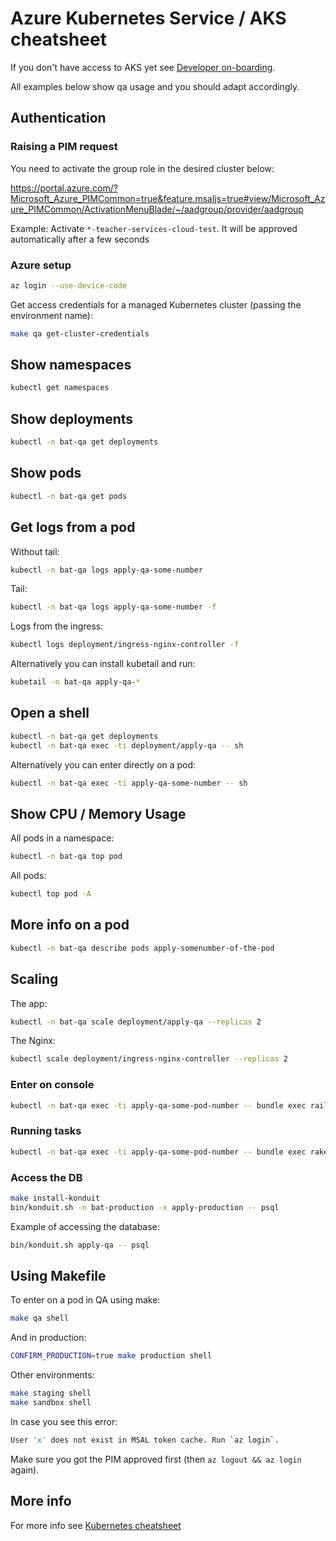 # Azure Kubernetes Service / AKS cheatsheet

If you don't have access to AKS yet see [Developer on-boarding](/docs/developer-onboarding.md).

All examples below show qa usage and you should adapt accordingly.

## Authentication

### Raising a PIM request

You need to activate the group role in the desired cluster below:

<https://portal.azure.com/?Microsoft_Azure_PIMCommon=true&feature.msaljs=true#view/Microsoft_Azure_PIMCommon/ActivationMenuBlade/~/aadgroup/provider/aadgroup>

Example: Activate `*-teacher-services-cloud-test`. It will be approved automatically after a few seconds

### Azure setup

```sh
az login --use-device-code
```

Get access credentials for a managed Kubernetes cluster (passing the
environment name):

```sh
make qa get-cluster-credentials
```

## Show namespaces

```sh
kubectl get namespaces
```

## Show deployments

```sh
kubectl -n bat-qa get deployments
```

## Show pods

```sh
kubectl -n bat-qa get pods
```

## Get logs from a pod

Without tail:

```sh
kubectl -n bat-qa logs apply-qa-some-number
```

Tail:

```sh
kubectl -n bat-qa logs apply-qa-some-number -f
```

Logs from the ingress:

```sh
kubectl logs deployment/ingress-nginx-controller -f
```

Alternatively you can install kubetail and run:

```sh
kubetail -n bat-qa apply-qa-*
```

## Open a shell

```sh
kubectl -n bat-qa get deployments
kubectl -n bat-qa exec -ti deployment/apply-qa -- sh
```

Alternatively you can enter directly on a pod:

```sh
kubectl -n bat-qa exec -ti apply-qa-some-number -- sh
```

## Show CPU / Memory Usage

All pods in a namespace:

```sh
kubectl -n bat-qa top pod
```

All pods:

```sh
kubectl top pod -A
```

## More info on a pod

```sh
kubectl -n bat-qa describe pods apply-somenumber-of-the-pod
```

## Scaling

The app:

```sh
kubectl -n bat-qa scale deployment/apply-qa --replicas 2
```

The Nginx:

```sh
kubectl scale deployment/ingress-nginx-controller --replicas 2
```

### Enter on console

```sh
kubectl -n bat-qa exec -ti apply-qa-some-pod-number -- bundle exec rails c
```

### Running tasks

```sh
kubectl -n bat-qa exec -ti apply-qa-some-pod-number -- bundle exec rake -T
```

### Access the DB

```sh
make install-konduit
bin/konduit.sh -n bat-production -x apply-production -- psql
```

Example of accessing the database:

```sh
bin/konduit.sh apply-qa -- psql
```

## Using Makefile

To enter on a pod in QA using make:

```sh
make qa shell
```

And in production:

```sh
CONFIRM_PRODUCTION=true make production shell
```

Other environments:

```sh
make staging shell
make sandbox shell
```

In case you see this error:

```sh
User 'x' does not exist in MSAL token cache. Run `az login`.
```

Make sure you got the PIM approved first (then `az logout && az login` again).

## More info

For more info see
[Kubernetes cheatsheet](https://kubernetes.io/docs/reference/kubectl/cheatsheet/)
